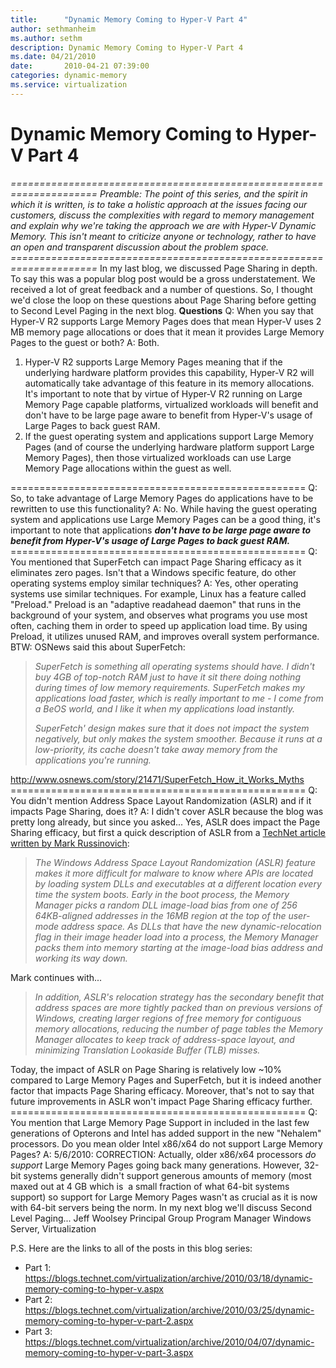 ```yaml
---
title:      "Dynamic Memory Coming to Hyper-V Part 4"
author: sethmanheim
ms.author: sethm
description: Dynamic Memory Coming to Hyper-V Part 4
ms.date: 04/21/2010
date:       2010-04-21 07:39:00
categories: dynamic-memory
ms.service: virtualization
---
```

# Dynamic Memory Coming to Hyper-V Part 4

_=====================================================================_ _Preamble: The point of this series, and the spirit in which it is written, is to take a holistic approach at the issues facing our customers, discuss the complexities with regard to memory management and explain why we're taking the approach we are with Hyper-V Dynamic Memory. This isn't meant to criticize anyone or technology, rather to have an open and transparent discussion about the problem space._ _=====================================================================_ In my last blog, we discussed Page Sharing in depth. To say this was a popular blog post would be a gross understatement. We received a lot of great feedback and a number of questions. So, I thought we'd close the loop on these questions about Page Sharing before getting to Second Level Paging in the next blog. **Questions** Q: When you say that Hyper-V R2 supports Large Memory Pages does that mean Hyper-V uses 2 MB memory page allocations or does that it mean it provides Large Memory Pages to the guest or both? A: Both. 

  1. Hyper-V R2 supports Large Memory Pages meaning that if the underlying hardware platform provides this capability, Hyper-V R2 will automatically take advantage of this feature in its memory allocations. It's important to note that by virtue of Hyper-V R2 running on Large Memory Page capable platforms, virtualized workloads will benefit and don't have to be large page aware to benefit from Hyper-V's usage of Large Pages to back guest RAM. 
  2. If the guest operating system and applications support Large Memory Pages (and of course the underlying hardware platform support Large Memory Pages), then those virtualized workloads can use Large Memory Page allocations within the guest as well. 

=================================================== Q: So, to take advantage of Large Memory Pages do applications have to be rewritten to use this functionality? A: No. While having the guest operating system and applications use Large Memory Pages can be a good thing, it's important to note that applications _**don't have to be large page aware to benefit from Hyper-V's usage of Large Pages to back guest RAM.**_ =================================================== Q: You mentioned that SuperFetch can impact Page Sharing efficacy as it eliminates zero pages. Isn't that a Windows specific feature, do other operating systems employ similar techniques? A: Yes, other operating systems use similar techniques. For example, Linux has a feature called "Preload." Preload is an "adaptive readahead daemon" that runs in the background of your system, and observes what programs you use most often, caching them in order to speed up application load time. By using Preload, it utilizes unused RAM, and improves overall system performance. BTW: OSNews said this about SuperFetch: 

> _SuperFetch is something all operating systems should have. I didn't buy 4GB of top-notch RAM just to have it sit there doing nothing during times of low memory requirements. SuperFetch makes my applications load faster, which is really important to me - I come from a BeOS world, and I like it when my applications load instantly._
> 
> _SuperFetch' design makes sure that it does not impact the system negatively, but only makes the system smoother. Because it runs at a low-priority, its cache doesn't take away memory from the applications you're running._

<http://www.osnews.com/story/21471/SuperFetch_How_it_Works_Myths> =================================================== Q: You didn't mention Address Space Layout Randomization (ASLR) and if it impacts Page Sharing, does it? A: I didn't cover ASLR because the blog was pretty long already, but since you asked... Yes, ASLR does impact the Page Sharing efficacy, but first a quick description of ASLR from a [TechNet article written by Mark Russinovich](https://technet.microsoft.com/magazine/2007.04.vistakernel.aspx): 

> _The Windows Address Space Layout Randomization (ASLR) feature makes it more difficult for malware to know where APIs are located by loading system DLLs and executables at a different location every time the system boots. Early in the boot process, the Memory Manager picks a random DLL image-load bias from one of 256 64KB-aligned addresses in the 16MB region at the top of the user-mode address space. As DLLs that have the new dynamic-relocation flag in their image header load into a process, the Memory Manager packs them into memory starting at the image-load bias address and working its way down._

Mark continues with... 

> _In addition, ASLR's relocation strategy has the secondary benefit that address spaces are more tightly packed than on previous versions of Windows, creating larger regions of free memory for contiguous memory allocations, reducing the number of page tables the Memory Manager allocates to keep track of address-space layout, and minimizing Translation Lookaside Buffer (TLB) misses._

Today, the impact of ASLR on Page Sharing is relatively low ~10% compared to Large Memory Pages and SuperFetch, but it is indeed another factor that impacts Page Sharing efficacy. Moreover, that's not to say that future improvements in ASLR won't impact Page Sharing efficacy further. =================================================== Q: You mention that Large Memory Page Support in included in the last few generations of Opterons and Intel has added support in the new "Nehalem" processors. Do you mean older Intel x86/x64 do not support Large Memory Pages? A: 5/6/2010: CORRECTION: Actually, older x86/x64 processors _do support_ Large Memory Pages going back many generations. However, 32-bit systems generally didn't support generous amounts of memory (most maxed out at 4 GB which is  a small fraction of what 64-bit systems support) so support for Large Memory Pages wasn't as crucial as it is now with 64-bit servers being the norm. In my next blog we'll discuss Second Level Paging... Jeff Woolsey Principal Group Program Manager Windows Server, Virtualization 

P.S. Here are the links to all of the posts in this blog series:

  * Part 1: <https://blogs.technet.com/virtualization/archive/2010/03/18/dynamic-memory-coming-to-hyper-v.aspx>
  * Part 2: <https://blogs.technet.com/virtualization/archive/2010/03/25/dynamic-memory-coming-to-hyper-v-part-2.aspx>
  * Part 3: <https://blogs.technet.com/virtualization/archive/2010/04/07/dynamic-memory-coming-to-hyper-v-part-3.aspx>


